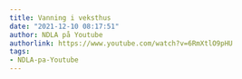 ```yaml
---
title: Vanning i veksthus
date: "2021-12-10 08:17:51"
author: NDLA på Youtube
authorlink: https://www.youtube.com/watch?v=6RmXtlO9pHU
tags:
- NDLA-pa-Youtube
---
```

